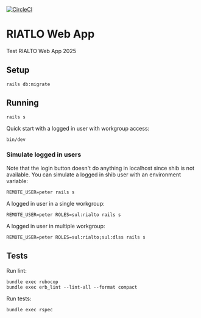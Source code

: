[![CircleCI](https://dl.circleci.com/status-badge/img/gh/sul-dlss-labs/rialto-web/tree/main.svg?style=svg)](https://dl.circleci.com/status-badge/redirect/gh/sul-dlss-labs/rialto-web/tree/main)

# RIATLO Web App

Test RIALTO Web App 2025

## Setup

```
rails db:migrate
```

## Running

```
rails s
```

Quick start with a logged in user with workgroup access:
```
bin/dev
```

### Simulate logged in users

Note that the login button doesn't do anything in localhost since shib is not available.  You can simulate
a logged in shib user with an environment variable:

```
REMOTE_USER=peter rails s
```


A logged in user in a single workgroup:

```
REMOTE_USER=peter ROLES=sul:rialto rails s
```

A logged in user in multiple workgroup:
```
REMOTE_USER=peter ROLES=sul:rialto;sul:dlss rails s
```

## Tests

Run lint:
```
bundle exec rubocop
bundle exec erb_lint --lint-all --format compact
```

Run tests:
```
bundle exec rspec
```
